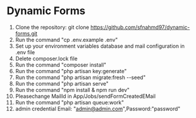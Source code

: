 # Dynamic Forms

1. Clone the repository: git clone https://github.com/sfnahmd97/dynamic-forms.git
2. Run the command "cp .env.example .env"
3. Set up your environment variables database and mail configuration in .env file
4. Delete composer.lock file
5. Run the command "composer install"
6. Run the command "php artisan key:generate"
7. Run the command "php artisan migrate:fresh --seed"
8. Run the command "php artisan serve"
9. Run the command "npm install & npm run dev"
10. Pleasechange MailId in App/Jobs/sendFormCreatedEMail
11. Run the command "php artisan queue:work"
12. admin credential Email: "admin@admin.com",Password:"password"

